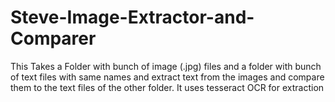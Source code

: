 # Steve-Image-Extractor-and-Comparer
This Takes a Folder with bunch of image (.jpg) files and a folder with bunch of text files with same names and extract text from the images and compare them to the text files of the other folder. It uses tesseract OCR for extraction
